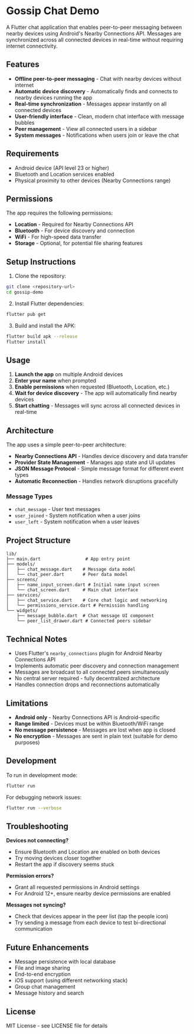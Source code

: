 # Gossip Chat Demo

A Flutter chat application that enables peer-to-peer messaging between nearby devices using Android's Nearby Connections API. Messages are synchronized across all connected devices in real-time without requiring internet connectivity.

## Features

- **Offline peer-to-peer messaging** - Chat with nearby devices without internet
- **Automatic device discovery** - Automatically finds and connects to nearby devices running the app
- **Real-time synchronization** - Messages appear instantly on all connected devices
- **User-friendly interface** - Clean, modern chat interface with message bubbles
- **Peer management** - View all connected users in a sidebar
- **System messages** - Notifications when users join or leave the chat

## Requirements

- Android device (API level 23 or higher)
- Bluetooth and Location services enabled
- Physical proximity to other devices (Nearby Connections range)

## Permissions

The app requires the following permissions:
- **Location** - Required for Nearby Connections API
- **Bluetooth** - For device discovery and connection
- **WiFi** - For high-speed data transfer
- **Storage** - Optional, for potential file sharing features

## Setup Instructions

1. Clone the repository:
```bash
git clone <repository-url>
cd gossip-demo
```

2. Install Flutter dependencies:
```bash
flutter pub get
```

3. Build and install the APK:
```bash
flutter build apk --release
flutter install
```

## Usage

1. **Launch the app** on multiple Android devices
2. **Enter your name** when prompted
3. **Enable permissions** when requested (Bluetooth, Location, etc.)
4. **Wait for device discovery** - The app will automatically find nearby devices
5. **Start chatting** - Messages will sync across all connected devices in real-time

## Architecture

The app uses a simple peer-to-peer architecture:

- **Nearby Connections API** - Handles device discovery and data transfer
- **Provider State Management** - Manages app state and UI updates  
- **JSON Message Protocol** - Simple message format for different event types
- **Automatic Reconnection** - Handles network disruptions gracefully

### Message Types

- `chat_message` - User text messages
- `user_joined` - System notification when a user joins
- `user_left` - System notification when a user leaves

## Project Structure

```
lib/
├── main.dart                 # App entry point
├── models/
│   ├── chat_message.dart    # Message data model
│   └── chat_peer.dart       # Peer data model
├── screens/
│   ├── name_input_screen.dart # Initial name input screen
│   └── chat_screen.dart     # Main chat interface
├── services/
│   ├── chat_service.dart    # Core chat logic and networking
│   └── permissions_service.dart # Permission handling
└── widgets/
    ├── message_bubble.dart  # Chat message UI component
    └── peer_list_drawer.dart # Connected peers sidebar
```

## Technical Notes

- Uses Flutter's `nearby_connections` plugin for Android Nearby Connections API
- Implements automatic peer discovery and connection management
- Messages are broadcast to all connected peers simultaneously
- No central server required - fully decentralized architecture
- Handles connection drops and reconnections automatically

## Limitations

- **Android only** - Nearby Connections API is Android-specific
- **Range limited** - Devices must be within Bluetooth/WiFi range
- **No message persistence** - Messages are lost when app is closed
- **No encryption** - Messages are sent in plain text (suitable for demo purposes)

## Development

To run in development mode:

```bash
flutter run
```

For debugging network issues:
```bash
flutter run --verbose
```

## Troubleshooting

**Devices not connecting?**
- Ensure Bluetooth and Location are enabled on both devices
- Try moving devices closer together
- Restart the app if discovery seems stuck

**Permission errors?**
- Grant all requested permissions in Android settings
- For Android 12+, ensure nearby device permissions are enabled

**Messages not syncing?**
- Check that devices appear in the peer list (tap the people icon)
- Try sending a message from each device to test bi-directional communication

## Future Enhancements

- Message persistence with local database
- File and image sharing
- End-to-end encryption
- iOS support (using different networking stack)
- Group chat management
- Message history and search

## License

MIT License - see LICENSE file for details